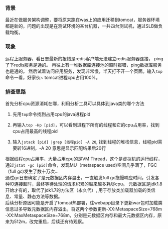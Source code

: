 ### 背景
最近在做服务架构调整，要将原来跑在was上的应用迁移到tomcat，服务器环境都是新的，问题的出现是在测试环境的某台机器，一共四台测试机，通过SLB做负载均衡。

### 现象
远程上服务器，看日志最新的报错是redis客户端无法建立redis服务器连接， ping了下redis服务是通的。 再往上有一堆数据库连接池的超时报错，ping数据库服务也是通的。
然后试着访问应用服务，发现非常慢，半天打不开一个页面。输入`top`命令一看，好家伙~ tomcat进程cpu占用100%。

### 排查思路
首先分析cpu资源消耗在哪，利用分析工具可以具体到java类的哪个方法  

1. 先用`top`命令找到占用cpu的java进程pid

2. 再输入`top -Hp [pid]`，可以看到进程下所有的线程和它的cpu占用率，找到cpu占用最高的线程pid

3. 输入`jstack [pid] |grep [线程pid] -A 20`, 找到线程的堆栈信息，线程pid需要转16进制，-A 20 意思是显示匹配结果后20行
  
根据线程cpu占用率，大量占用cpu的是VM Thread，这个是虚拟机的运行线程，通过`jstat -gc [pid]`命令，发现MU（metaspace used)空间几乎满了，FGC（full gc)发生了数十万次...  
通过gc日志确定了是元数据区内存溢出，一直触发full gc拖慢响应时间，引发各种IO连接超时，最终等待处理的请求积累的越来越多耗尽cpu。 元数据区是jdk1.8开始才有的，取代了jdk1.7的方法区（永久代）, 用于存放类加载器加载的类信息、常量、静态方法等数据。   
后续分析原因可能是开启了tomcat热部署，往webapp目录下更新war包时加载类信息过多导致元数据区内存溢出，将这两个参数更新-XX:MetaspaceSize=768m -XX:MaxMetaspaceSize=768m，分别是元数据区内存和最大元数据区内存，原来为512m，改完重启，后续还有待观察。
